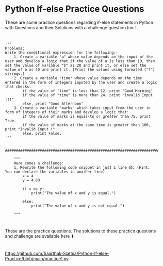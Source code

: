 # Python If-else Practice Questions
These are some practice questions regarding if-else statements in Python with Questions and their Solutions with a challenge question too !
#
    '''
    Problems:
    Write the conditional expression for the following:-
        1. Create a variable "a" whose value depends on the input of the user and develop a logic that if the value of a is less than 10, then set the value of variable "b" as 20 and print it, or else set the value of b as 40 and print it. [Print the values using formated ("f") strings.]
        2. Create a variable "time" whose value depends on the time entered in the form of integers inputed by the user and create a logic that checks:
            if the value of "time" is less than 12, print "Good Morning"
            if the value of "time" is more than 24, print "Invalid Input !!!"
            else, print "Good Afternoon"
        3. Create a variable "marks" which takes input from the user in form of integers of their marks and develop a logic that:
            if the value of marks is equal-to or greater than 75, print True.
            if the value of marks at the same time is greater than 100, print "Invalid Input !".
            else, print False. 
    '''
    
        ##########################################################################################

        """
        Here comes a challenge:
        1. Rewrite the following code snippet in just 1 line 😱: (Hint: You can declare the variables in another line)
            x = 4
            y = 4.00

            if x == y:
                print("The value of x and y is equal.")

            else:
                print("The value of x and y is not equal.")

        """
        
#
These are the practice questions. The solutions to these practice questions and challenge are available here ⬇ 
#
https://github.com/Saarthak-Slathia/Python-If-else-Practice/blob/main/practice1.py. 
